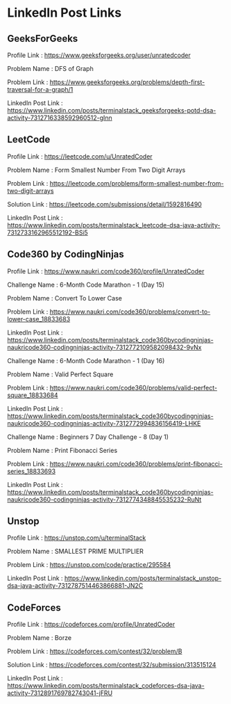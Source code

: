 # LinkedIn Post Links

## GeeksForGeeks

Profile Link : https://www.geeksforgeeks.org/user/unratedcoder

Problem Name : DFS of Graph

Problem Link : https://www.geeksforgeeks.org/problems/depth-first-traversal-for-a-graph/1

LinkedIn Post Link : https://www.linkedin.com/posts/terminalstack_geeksforgeeks-potd-dsa-activity-7312716338592960512-gInn

## LeetCode

Profile Link : https://leetcode.com/u/UnratedCoder

Problem Name : Form Smallest Number From Two Digit Arrays

Problem Link : https://leetcode.com/problems/form-smallest-number-from-two-digit-arrays

Solution Link : https://leetcode.com/submissions/detail/1592816490

LinkedIn Post Link : https://www.linkedin.com/posts/terminalstack_leetcode-dsa-java-activity-7312733162965512192-BSi5

## Code360 by CodingNinjas

Profile Link : https://www.naukri.com/code360/profile/UnratedCoder

Challenge Name : 6-Month Code Marathon - 1 (Day 15)

Problem Name : Convert To Lower Case

Problem Link : https://www.naukri.com/code360/problems/convert-to-lower-case_18833683

LinkedIn Post Link : https://www.linkedin.com/posts/terminalstack_code360bycodingninjas-naukricode360-codingninjas-activity-7312772109582098432-9vNx

Challenge Name : 6-Month Code Marathon - 1 (Day 16)

Problem Name : Valid Perfect Square

Problem Link : https://www.naukri.com/code360/problems/valid-perfect-square_18833684

LinkedIn Post Link : https://www.linkedin.com/posts/terminalstack_code360bycodingninjas-naukricode360-codingninjas-activity-7312772994836156419-LHKE

Challenge Name : Beginners 7 Day Challenge - 8 (Day 1)

Problem Name : Print Fibonacci Series

Problem Link : https://www.naukri.com/code360/problems/print-fibonacci-series_18833693

LinkedIn Post Link : https://www.linkedin.com/posts/terminalstack_code360bycodingninjas-naukricode360-codingninjas-activity-7312774348845535232-RuNt

## Unstop

Profile Link : https://unstop.com/u/terminalStack

Problem Name : SMALLEST PRIME MULTIPLIER

Problem Link : https://unstop.com/code/practice/295584

LinkedIn Post Link : https://www.linkedin.com/posts/terminalstack_unstop-dsa-java-activity-7312787514463866881-JN2C

## CodeForces

Profile Link : https://codeforces.com/profile/UnratedCoder

Problem Name : Borze

Problem Link : https://codeforces.com/contest/32/problem/B

Solution Link : https://codeforces.com/contest/32/submission/313515124

LinkedIn Post Link : https://www.linkedin.com/posts/terminalstack_codeforces-dsa-java-activity-7312891769782743041-jFRU
